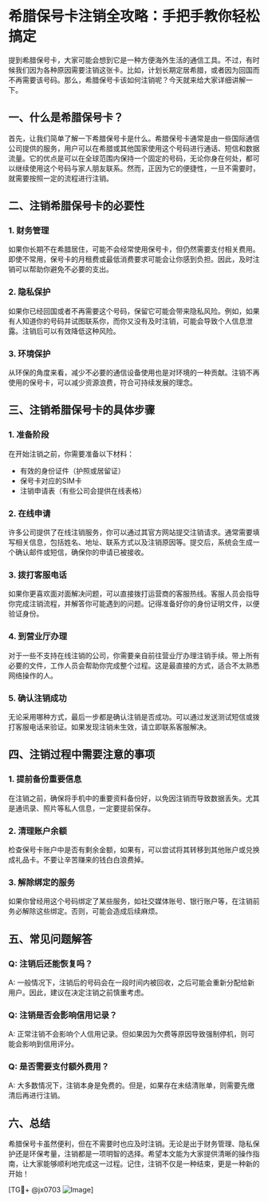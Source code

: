 # 希腊保号卡注销全攻略：手把手教你轻松搞定

提到希腊保号卡，大家可能会想到它是一种方便海外生活的通信工具。不过，有时候我们因为各种原因需要注销这张卡。比如，计划长期定居希腊，或者因为回国而不再需要该号码。那么，希腊保号卡该如何注销呢？今天就来给大家详细讲解一下。

## 一、什么是希腊保号卡？

首先，让我们简单了解一下希腊保号卡是什么。希腊保号卡通常是由一些国际通信公司提供的服务，用户可以在希腊或其他国家使用这个号码进行通话、短信和数据流量。它的优点是可以在全球范围内保持一个固定的号码，无论你身在何处，都可以继续使用这个号码与家人朋友联系。然而，正因为它的便捷性，一旦不需要时，就需要按照一定的流程进行注销。

## 二、注销希腊保号卡的必要性

### 1. 财务管理
如果你长期不在希腊居住，可能不会经常使用保号卡，但仍然需要支付相关费用。即使不常用，保号卡的月租费或最低消费要求可能会让你感到负担。因此，及时注销可以帮助你避免不必要的支出。

### 2. 隐私保护
如果你已经回国或者不再需要这个号码，保留它可能会带来隐私风险。例如，如果有人知道你的号码并试图联系你，而你又没有及时注销，可能会导致个人信息泄露。注销后可以有效降低这种风险。

### 3. 环境保护
从环保的角度来看，减少不必要的通信设备使用也是对环境的一种贡献。注销不再使用的保号卡，可以减少资源浪费，符合可持续发展的理念。

## 三、注销希腊保号卡的具体步骤

### 1. 准备阶段
在开始注销之前，你需要准备以下材料：
- 有效的身份证件（护照或居留证）
- 保号卡对应的SIM卡
- 注销申请表（有些公司会提供在线表格）

### 2. 在线申请
许多公司提供了在线注销服务，你可以通过其官方网站提交注销请求。通常需要填写相关信息，包括姓名、地址、联系方式以及注销原因等。提交后，系统会生成一个确认邮件或短信，确保你的申请已被接收。

### 3. 拨打客服电话
如果你更喜欢面对面解决问题，可以直接拨打运营商的客服热线。客服人员会指导你完成注销流程，并解答你可能遇到的问题。记得准备好你的身份证明文件，以便验证身份。

### 4. 到营业厅办理
对于一些不支持在线注销的公司，你需要亲自前往营业厅办理注销手续。带上所有必要的文件，工作人员会帮助你完成整个过程。这是最直接的方式，适合不太熟悉网络操作的人。

### 5. 确认注销成功
无论采用哪种方式，最后一步都是确认注销是否成功。可以通过发送测试短信或拨打客服电话来验证。如果发现注销未生效，请立即联系客服解决。

## 四、注销过程中需要注意的事项

### 1. 提前备份重要信息
在注销之前，确保将手机中的重要资料备份好，以免因注销而导致数据丢失。尤其是通讯录、照片等私人信息，一定要提前保存。

### 2. 清理账户余额
检查保号卡账户中是否有剩余金额，如果有，可以尝试将其转移到其他账户或兑换成礼品卡。不要让辛苦赚来的钱白白浪费掉。

### 3. 解除绑定的服务
如果你曾经用这个号码绑定了某些服务，如社交媒体账号、银行账户等，在注销前务必解除这些绑定。否则，可能会造成后续麻烦。

## 五、常见问题解答

### Q: 注销后还能恢复吗？
A: 一般情况下，注销后的号码会在一段时间内被回收，之后可能会重新分配给新用户。因此，建议在决定注销之前慎重考虑。

### Q: 注销是否会影响信用记录？
A: 正常注销不会影响个人信用记录。但如果因为欠费等原因导致强制停机，则可能会影响到信用评分。

### Q: 是否需要支付额外费用？
A: 大多数情况下，注销本身是免费的。但是，如果存在未结清账单，则需要先缴清后再进行注销。

## 六、总结

希腊保号卡虽然便利，但在不需要时也应及时注销。无论是出于财务管理、隐私保护还是环保考量，注销都是一项明智的选择。希望本文能为大家提供清晰的操作指南，让大家能够顺利地完成这一过程。记住，注销不仅是一种结束，更是一种新的开始！

[TG💪+ @jx0703 ![Image](https://github.com/user-attachments/assets/dbca1d08-cadb-493c-b0ec-ad6f7a83f270)]
